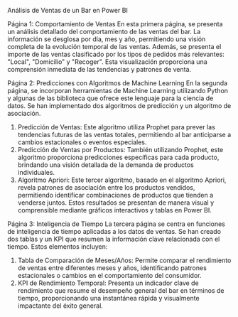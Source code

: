 Análisis de Ventas de un Bar en Power BI

Página 1: Comportamiento de Ventas
En esta primera página, se presenta un análisis detallado del comportamiento de las ventas del bar. La información se desglosa por día, mes y año, permitiendo una visión completa de la evolución temporal de las ventas. Además, se presenta el importe de las ventas clasificado por los tipos de pedidos más relevantes: "Local", "Domicilio" y "Recoger". Esta visualización proporciona una comprensión inmediata de las tendencias y patrones de venta.

Página 2: Predicciones con Algoritmos de Machine Learning
En la segunda página, se incorporan herramientas de Machine Learning utilizando Python y algunas de las biblioteca que ofrece este lenguaje para la ciencia de datos. Se han implementado dos algoritmos de predicción y un algoritmo de asociación.
1.	Predicción de Ventas: Este algoritmo utiliza Prophet para prever las tendencias futuras de las ventas totales, permitiendo al bar anticiparse a cambios estacionales o eventos especiales.
2.	Predicción de Ventas por Productos: También utilizando Prophet, este algoritmo proporciona predicciones específicas para cada producto, brindando una visión detallada de la demanda de productos individuales.
3.	Algoritmo Apriori: Este tercer algoritmo, basado en el algoritmo Apriori, revela patrones de asociación entre los productos vendidos, permitiendo identificar combinaciones de productos que tienden a venderse juntos. 
Estos resultados se presentan de manera visual y comprensible mediante gráficos interactivos y tablas en Power BI.

Página 3: Inteligencia de Tiempo
La tercera página se centra en funciones de inteligencia de tiempo aplicadas a los datos de ventas. Se han creado dos tablas y un KPI que resumen la información clave relacionada con el tiempo. Estos elementos incluyen:
1.	Tabla de Comparación de Meses/Años: Permite comparar el rendimiento de ventas entre diferentes meses y años, identificando patrones estacionales o cambios en el comportamiento del consumidor.
2.	KPI de Rendimiento Temporal: Presenta un indicador clave de rendimiento que resume el desempeño general del bar en términos de tiempo, proporcionando una instantánea rápida y visualmente impactante del éxito general.
